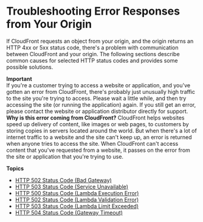 # Troubleshooting Error Responses from Your Origin<a name="troubleshooting-response-errors"></a>

If CloudFront requests an object from your origin, and the origin returns an HTTP 4xx or 5xx status code, there's a problem with communication between CloudFront and your origin\. The following sections describe common causes for selected HTTP status codes and provides some possible solutions\.

**Important**  
If you're a customer trying to access a website or application, and you've gotten an error from CloudFront, there's probably just unusually high traffic to the site you're trying to access\. Please wait a little while, and then try accessing the site \(or running the application\) again\. If you still get an error, please contact the website or application distributor directly for support\.   
**Why is this error coming from CloudFront?** CloudFront helps websites speed up delivery of content, like images or web pages, to customers by storing copies in servers located around the world\. But when there's a lot of internet traffic to a website and the site can't keep up, an error is returned when anyone tries to access the site\. When CloudFront can't access content that you've requested from a website, it passes on the error from the site or application that you're trying to use\.

**Topics**
+ [HTTP 502 Status Code \(Bad Gateway\)](http-502-bad-gateway.md)
+ [HTTP 503 Status Code \(Service Unavailable\)](http-503-service-unavailable.md)
+ [HTTP 500 Status Code \(Lambda Execution Error\)](http-503-lambda-execution-error.md)
+ [HTTP 502 Status Code \(Lambda Validation Error\)](http-503-service-unavailable-lambda-function-invalid.md)
+ [HTTP 503 Status Code \(Lambda Limit Exceeded\)](http-503-lambda-limit-execeeded-error.md)
+ [HTTP 504 Status Code \(Gateway Timeout\)](http-504-gateway-timeout.md)